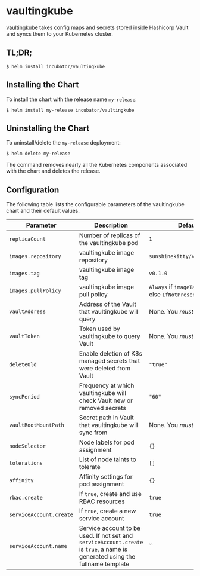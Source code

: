 # vaultingkube

[vaultingkube](https://github.com/sunshinekitty/vaultingkube) takes config maps
and secrets stored inside Hashicorp Vault and syncs them to your Kubernetes
cluster.

## TL;DR;

```console
$ helm install incubator/vaultingkube
```

## Installing the Chart

To install the chart with the release name `my-release`:

```console
$ helm install my-release incubator/vaultingkube
```

## Uninstalling the Chart

To uninstall/delete the `my-release` deployment:

```console
$ helm delete my-release
```

The command removes nearly all the Kubernetes components associated with the
chart and deletes the release.

## Configuration

The following table lists the configurable parameters of the vaultingkube chart and their default values.

| Parameter               | Description                                                                                                                   | Default                                                 |
|-------------------------|-------------------------------------------------------------------------------------------------------------------------------|---------------------------------------------------------|
| `replicaCount`          | Number of replicas of the vaultingkube pod                                                                                    | `1`                                                     |
| `images.repository`     | vaultingkube image repository                                                                                                 | `sunshinekitty/vaultingkube`                            |
| `images.tag`            | vaultingkube image tag                                                                                                        | `v0.1.0`                                                |
| `images.pullPolicy`     | vaultingkube image pull policy                                                                                                | `Always` if `imageTag` is `latest`, else `IfNotPresent` |
| `vaultAddress`          | Address of the Vault that vaultingkube will query                                                                             | None. You *must* supply one.                            |
| `vaultToken`            | Token used by vaultingkube to query Vault                                                                                     | None. You *must* supply one.                            |
| `deleteOld`             | Enable deletion of K8s managed secrets that were deleted from Vault                                                           | `"true"`                                                |
| `syncPeriod`            | Frequency at which vaultingkube will check Vault new or removed secrets                                                       | `"60"`                                                  |
| `vaultRootMountPath`    | Secret path in Vault that vaultingkube will sync from                                                                         | None. You *must* supply one                             |
| `nodeSelector`          | Node labels for pod assignment                                                                                                | `{}`                                                    |
| `tolerations`           | List of node taints to tolerate                                                                                               | `[]`                                                    |
| `affinity`              | Affinity settings for pod assignment                                                                                          | `{}`                                                    |
| `rbac.create`           | If `true`, create and use RBAC resources                                                                                      | `true`                                                  |
| `serviceAccount.create` | If `true`, create a new service account                                                                                       | `true`                                                  |
| `serviceAccount.name`   | Service account to be used. If not set and `serviceAccount.create` is `true`, a name is generated using the fullname template | ``                                                      |
